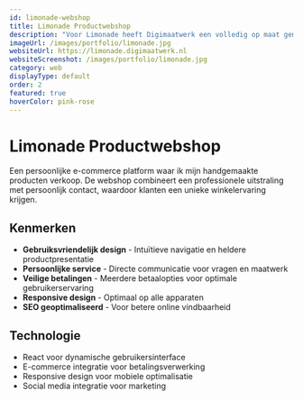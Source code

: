 ```yaml
---
id: limonade-webshop
title: Limonade Productwebshop
description: "Voor Limonade heeft Digimaatwerk een volledig op maat gemaakte e-commerce oplossing ontwikkeld die de unieke charme van handgemaakte producten perfect weergeeft. De webshop combineert een warme, persoonlijke uitstraling met professionele functionaliteit en gebruiksvriendelijke navigatie. Het platform is geoptimaliseerd voor conversie met een intuïtieve bestelprocedure, veilige betalingsverwerking en responsief design dat op alle apparaten perfect werkt. Klanten kunnen eenvoudig door de productcatalogus bladeren en directe communicatie met de eigenaar onderhouden voor een persoonlijke winkelervaring. Deze webshop toont aan hoe kleine ondernemers met handgemaakte producten kunnen concurreren met grote retailers door een professionele online aanwezigheid die hun persoonlijke touch behoudt en klantloyaliteit bevordert, wat resulteert in hogere verkoopcijfers en terugkerende klanten."
imageUrl: /images/portfolio/limonade.jpg
websiteUrl: https://limonade.digimaatwerk.nl
websiteScreenshot: /images/portfolio/limonade.jpg
category: web
displayType: default
order: 2
featured: true
hoverColor: pink-rose
---
```


# Limonade Productwebshop

Een persoonlijke e-commerce platform waar ik mijn handgemaakte producten verkoop. De webshop combineert een professionele uitstraling met persoonlijk contact, waardoor klanten een unieke winkelervaring krijgen.

## Kenmerken

- **Gebruiksvriendelijk design** - Intuïtieve navigatie en heldere productpresentatie
- **Persoonlijke service** - Directe communicatie voor vragen en maatwerk
- **Veilige betalingen** - Meerdere betaalopties voor optimale gebruikerservaring
- **Responsive design** - Optimaal op alle apparaten
- **SEO geoptimaliseerd** - Voor betere online vindbaarheid

## Technologie

- React voor dynamische gebruikersinterface
- E-commerce integratie voor betalingsverwerking
- Responsive design voor mobiele optimalisatie
- Social media integratie voor marketing